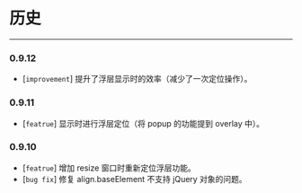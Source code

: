 # 历史

---

### 0.9.12

* [`improvement`] 提升了浮层显示时的效率（减少了一次定位操作）。

### 0.9.11

* [`featrue`] 显示时进行浮层定位（将 popup 的功能提到 overlay 中）。

### 0.9.10

* [`featrue`] 增加 resize 窗口时重新定位浮层功能。
* [`bug fix`] 修复 align.baseElement 不支持 jQuery 对象的问题。

